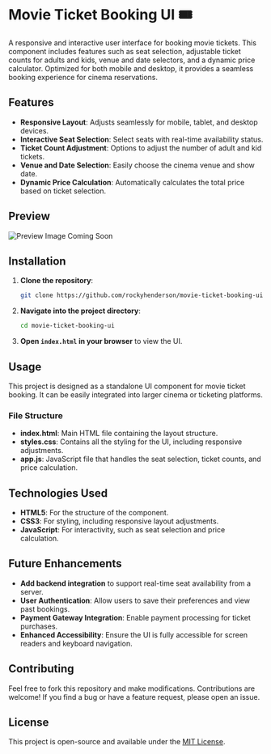 # Movie Ticket Booking UI 🎟️

A responsive and interactive user interface for booking movie tickets. This component includes features such as seat selection, adjustable ticket counts for adults and kids, venue and date selectors, and a dynamic price calculator. Optimized for both mobile and desktop, it provides a seamless booking experience for cinema reservations.

## Features

- **Responsive Layout**: Adjusts seamlessly for mobile, tablet, and desktop devices.
- **Interactive Seat Selection**: Select seats with real-time availability status.
- **Ticket Count Adjustment**: Options to adjust the number of adult and kid tickets.
- **Venue and Date Selection**: Easily choose the cinema venue and show date.
- **Dynamic Price Calculation**: Automatically calculates the total price based on ticket selection.

## Preview

![Preview Image Coming Soon](path/to/your/image.png)

## Installation

1. **Clone the repository**:
   ```bash
   git clone https://github.com/rockyhenderson/movie-ticket-booking-ui.git
   ```

2. **Navigate into the project directory**:
   ```bash
   cd movie-ticket-booking-ui
   ```

3. **Open `index.html` in your browser** to view the UI.

## Usage

This project is designed as a standalone UI component for movie ticket booking. It can be easily integrated into larger cinema or ticketing platforms.

### File Structure

- **index.html**: Main HTML file containing the layout structure.
- **styles.css**: Contains all the styling for the UI, including responsive adjustments.
- **app.js**: JavaScript file that handles the seat selection, ticket counts, and price calculation.

## Technologies Used

- **HTML5**: For the structure of the component.
- **CSS3**: For styling, including responsive layout adjustments.
- **JavaScript**: For interactivity, such as seat selection and price calculation.

## Future Enhancements

- **Add backend integration** to support real-time seat availability from a server.
- **User Authentication**: Allow users to save their preferences and view past bookings.
- **Payment Gateway Integration**: Enable payment processing for ticket purchases.
- **Enhanced Accessibility**: Ensure the UI is fully accessible for screen readers and keyboard navigation.

## Contributing

Feel free to fork this repository and make modifications. Contributions are welcome! If you find a bug or have a feature request, please open an issue.

## License

This project is open-source and available under the [MIT License](LICENSE).